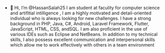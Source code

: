 - 👋 Hi, I’m @HassanSalah25
I am student at faculity for computer science and artifitial intilligence , I am a highly motivated and detail-oriented individual who is always looking for new challenges. I have a strong background in PHP, Java, C#, Android, Laravel Framework, Flutter, JavaScript, HTML, CSS, andSQL. I am also proficient in the use of various IDEs such as Eclipse and NetBeans. In addition to my technical skills, I also possess excellent communication and interpersonal skills which allow me to work effectively with others in a team environment

<!---
HassanSalah25/HassanSalah25 is a ✨ special ✨ repository because its `README.md` (this file) appears on your GitHub profile.
You can click the Preview link to take a look at your changes.
--->
